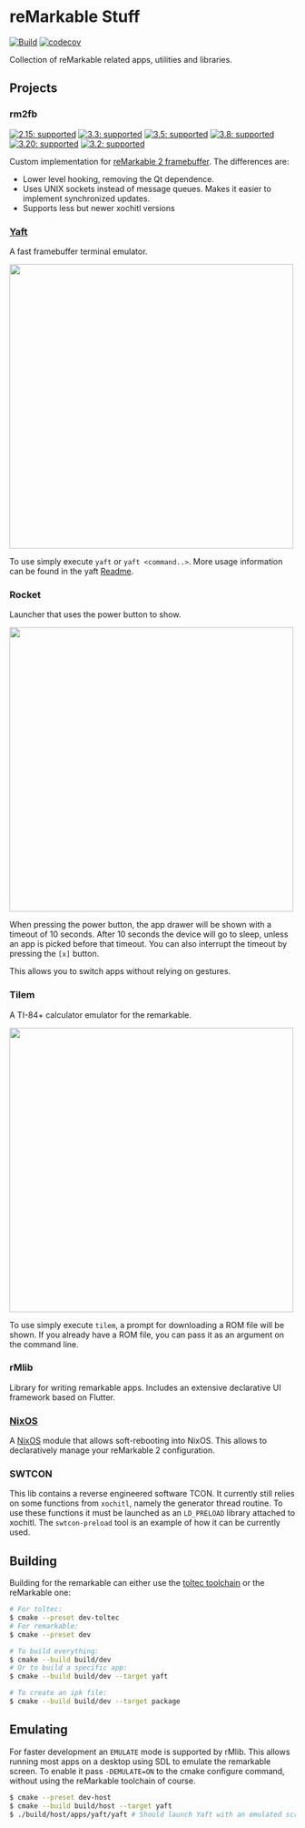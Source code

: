 reMarkable Stuff
================
[![Build](https://github.com/timower/rM2-stuff/actions/workflows/build.yml/badge.svg)](https://github.com/timower/rM2-stuff/actions/workflows/build.yml)
[![codecov](https://codecov.io/github/timower/rM2-stuff/graph/badge.svg?token=SN0AG39539)](https://codecov.io/github/timower/rM2-stuff)

Collection of reMarkable related apps, utilities and libraries.

Projects
--------

### rm2fb
[![2.15: supported](https://img.shields.io/badge/2.15-supported-brightgreen)](https://support.remarkable.com/s/article/Software-release-2-15-October-2022)
[![3.3: supported](https://img.shields.io/badge/3.3-supported-brightgreen)](https://support.remarkable.com/s/article/Software-release-3-3)
[![3.5: supported](https://img.shields.io/badge/3.5-supported-brightgreen)](https://support.remarkable.com/s/article/Software-release-3-5)
[![3.8: supported](https://img.shields.io/badge/3.8-brightgreen)](https://support.remarkable.com/s/article/Software-release-3-8)
[![3.20: supported](https://img.shields.io/badge/3.8-brightgreen)](https://support.remarkable.com/s/article/Software-release-3-20)
[![3.2: supported](https://img.shields.io/badge/3.8-brightgreen)](https://support.remarkable.com/s/article/Software-release-3-22)

Custom implementation for [reMarkable 2 framebuffer](https://github.com/ddvk/remarkable2-framebuffer).
The differences are:
 * Lower level hooking, removing the Qt dependence.
 * Uses UNIX sockets instead of message queues. Makes it easier to implement synchronized updates.
 * Supports less but newer xochitl versions

### [Yaft](apps/yaft)

A fast framebuffer terminal emulator.

<img src="doc/yaft.png" width=500/>

To use simply execute `yaft` or `yaft <command..>`.
More usage information can be found in the yaft [Readme](apps/yaft).

### Rocket

Launcher that uses the power button to show.

<img src="doc/rocket.png" width=500/>

When pressing the power button, the app drawer will be shown with a timeout of 10 seconds.
After 10 seconds the device will go to sleep, unless an app is picked before that timeout.
You can also interrupt the timeout by pressing the `[x]` button.

This allows you to switch apps without relying on gestures.

### Tilem

A TI-84+ calculator emulator for the remarkable.

<img src="doc/tilem.png" width=500/>

To use simply execute `tilem`, a prompt for downloading a ROM file will be shown.
If you already have a ROM file, you can pass it as an argument on the command line.

### rMlib

Library for writing remarkable apps.
Includes an extensive declarative UI framework based on Flutter.

### [NixOS](nix/)

A [NixOS](https://nixos.org) module that allows soft-rebooting into NixOS. This
allows to declaratively manage your reMarkable 2 configuration.

### SWTCON

This lib contains a reverse engineered software TCON. It currently still relies
on some functions from `xochitl`, namely the generator thread routine.
To use these functions it must be launched as an `LD_PRELOAD` library attached to xochitl.
The `swtcon-preload` tool is an example of how it can be currently used.


Building
--------

Building for the remarkable can either use the [toltec toolchain](https://github.com/toltec-dev/toolchain)
or the reMarkable one:
```bash
# For toltec:
$ cmake --preset dev-toltec
# For remarkable:
$ cmake --preset dev

# To build everything:
$ cmake --build build/dev
# Or to build a specific app:
$ cmake --build build/dev --target yaft

# To create an ipk file:
$ cmake --build build/dev --target package
```

Emulating
---------

For faster development an `EMULATE` mode is supported by rMlib. This allows
running most apps on a desktop using SDL to emulate the remarkable screen.
To enable it pass `-DEMULATE=ON` to the cmake configure command, without using
the reMarkable toolchain of course.
```bash
$ cmake --preset dev-host
$ cmake --build build/host --target yaft
$ ./build/host/apps/yaft/yaft # Should launch Yaft with an emulated screen in a separete window.
```
